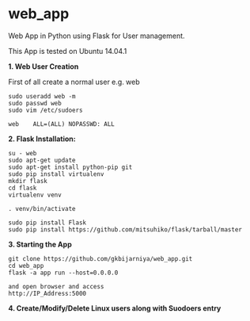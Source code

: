 # web_app
Web App in Python using Flask for User management.

This App is tested on Ubuntu 14.04.1


**1. Web User Creation**

First of all create a normal user e.g. web
```
sudo useradd web -m
sudo passwd web
sudo vim /etc/sudoers

web    ALL=(ALL) NOPASSWD: ALL
```

**2. Flask Installation:**

```
su - web
sudo apt-get update
sudo apt-get install python-pip git
sudo pip install virtualenv
mkdir flask
cd flask
virtualenv venv

. venv/bin/activate

sudo pip install Flask
sudo pip install https://github.com/mitsuhiko/flask/tarball/master

```

**3. Starting the App**
```
git clone https://github.com/gkbijarniya/web_app.git
cd web_app
flask -a app run --host=0.0.0.0

and open browser and access 
http://IP_Address:5000
```

**4. Create/Modify/Delete Linux users along with Suodoers entry**

